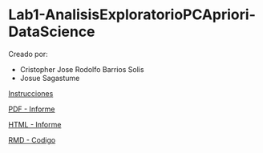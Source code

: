 # Lab1-AnalisisExploratorioPCApriori-DataScience

Creado por:

- Cristopher Jose Rodolfo Barrios Solis
- Josue Sagastume


[Instrucciones](./Laboratorio1.pdf)

[PDF - Informe](./lab1.pdf)

[HTML - Informe](./lab1.html)

[RMD - Codigo](./lab1.Rmd)


